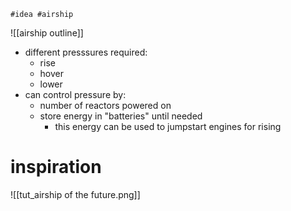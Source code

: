 	#idea #airship

![[airship outline]]

- different presssures required:
	- rise
	- hover
	- lower
- can control pressure by:
	- number of reactors powered on
	- store energy in "batteries" until needed
		- this energy can be used to jumpstart engines for rising

# inspiration
![[tut_airship of the future.png]]